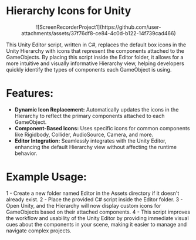 # Hierarchy Icons for Unity

<p align="center">
![ScreenRecorderProject1](https://github.com/user-attachments/assets/37f76df8-ce84-4c0d-b122-14f739cad466)
</p>

This Unity Editor script, written in C#, replaces the default box icons in the Unity Hierarchy with icons that represent the components attached to the GameObjects. 
By placing this script inside the Editor folder, it allows for a more intuitive and visually informative Hierarchy view, helping developers quickly identify the types of components each GameObject is using.

# Features:

- **Dynamic Icon Replacement:** Automatically updates the icons in the Hierarchy to reflect the primary components attached to each GameObject.
- **Component-Based Icons:** Uses specific icons for common components like Rigidbody, Collider, AudioSource, Camera, and more.
- **Editor Integration:** Seamlessly integrates with the Unity Editor, enhancing the default Hierarchy view without affecting the runtime behavior.

# Example Usage:

1 - Create a new folder named Editor in the Assets directory if it doesn't already exist.
2 - Place the provided C# script inside the Editor folder.
3 - Open Unity, and the Hierarchy will now display custom icons for GameObjects based on their attached components.
4 - This script improves the workflow and usability of the Unity Editor by providing immediate visual cues about the components in your scene, making it easier to manage and navigate complex projects.


